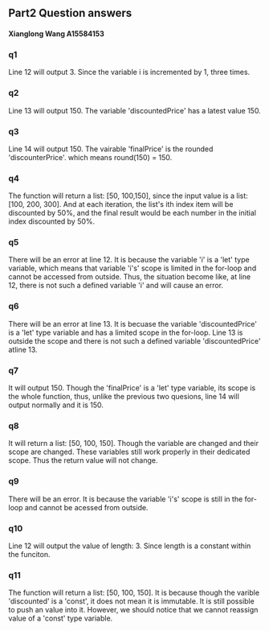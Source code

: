 ## Part2 Question answers ##
#### Xianglong Wang A15584153 ###

### q1 
Line 12 will output 3. Since the variable i is incremented by 1, three times.

### q2
Line 13 will output 150. The variable 'discountedPrice' has a latest value 150.

### q3 
Line 14 will output 150. The vairable 'finalPrice' is the rounded 'discounterPrice'.
which means round(150) = 150.

### q4
The function will return a list: [50, 100,150], since the input value is a list: [100, 200, 300]. 
And at each iteration, the list's ith index item will be discounted by 50%, and the final result
would be each number in the initial index discounted by 50%.

### q5
There will be an error at line 12. It is because the variable 'i' is a 'let' type variable, which means
that variable 'i's' scope is limited in the for-loop and cannot be accessed from outside. Thus, the situation become like, at line 12, there is not such a defined variable 'i' and will cause an error.

### q6
There will be an error at line 13. It is becuase the variable 'discountedPrice' is a 'let' type variable and has a limited scope in the for-loop. Line 13 is outside the scope and there is not such a defined variable 'discountedPrice' atline 13. 

### q7
It will output 150. Though the 'finalPrice' is a 'let' type variable, its scope is the whole function, thus, unlike the previous two quesions, line 14 will output normally and it is 150.

### q8 
It will return a list: [50, 100, 150]. Though the variable are changed and their scope are changed. These variables still work properly in their dedicated scope. Thus the return value will not change. 

### q9 
There will be an error. It is because the variable 'i's' scope is still in the for-loop and cannot be acessed from outside.

### q10  
Line 12 will output the value of length: 3. Since length is a constant within the funciton. 

### q11 
The function will return a list: [50, 100, 150]. It is because though the varible 'discounted' is a 'const', it does not mean it is immutable. It is still possible to push an value into it. However, we should notice that we cannot reassign value of a 'const' type variable.

 
